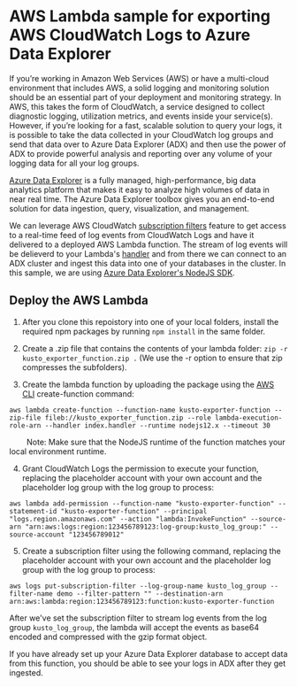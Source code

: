# AWS Lambda sample for exporting AWS CloudWatch Logs to Azure Data Explorer 

If you’re working in Amazon Web Services (AWS) or have a multi-cloud environment that includes AWS, a solid logging and monitoring solution should be an essential part of your deployment and monitoring strategy. In AWS, this takes the form of CloudWatch, a service designed to collect diagnostic logging, utilization metrics, and events inside your service(s). However, if you’re looking for a fast, scalable solution to query your logs, it is possible to take the data collected in your CloudWatch log groups and send that data over to Azure Data Explorer (ADX) and then use the power of ADX to provide powerful analysis and reporting over any volume of your logging data for all your log groups. 

[Azure Data Explorer](https://azure.microsoft.com/en-us/services/data-explorer/) is a fully managed, high-performance, big data analytics platform that makes it easy to analyze high volumes of data in near real time. The Azure Data Explorer toolbox gives you an end-to-end solution for data ingestion, query, visualization, and management.

We can leverage AWS CloudWatch [subscription filters](https://docs.aws.amazon.com/AmazonCloudWatch/latest/logs/Subscriptions.html) feature to get access to a real-time feed of log events from CloudWatch Logs and have it delivered to a deployed AWS Lambda function. The stream of log events will be delieverd to your Lambda's [handler](https://docs.aws.amazon.com/lambda/latest/dg/nodejs-handler.html) and from there we can connect to an ADX cluster and ingest this data into one of your databases in the cluster. In this sample, we are using [Azure Data Explorer's NodeJS SDK](https://docs.microsoft.com/en-us/azure/data-explorer/kusto/api/node/kusto-node-client-library).

## Deploy the AWS Lambda
1. After you clone this repoistory into one of your local folders, install the required npm packages by running `npm install` in the same folder.

2. Create a .zip file that contains the contents of your lambda folder: `zip -r kusto_exporter_function.zip .` (We use the -r option to ensure that zip compresses the subfolders).

3. Create the lambda function by uploading the package using the [AWS CLI](https://aws.amazon.com/cli/) create-function command: 

`aws lambda create-function --function-name kusto-exporter-function --zip-file fileb://kusto_exporter_function.zip --role lambda-execution-role-arn --handler index.handler --runtime nodejs12.x --timeout 30`

&nbsp;&nbsp;&nbsp;&nbsp;&nbsp;&nbsp;&nbsp; Note: Make sure that the NodeJS runtime of the function matches your local environment runtime.

4. Grant CloudWatch Logs the permission to execute your function, replacing the placeholder account with your own account and the placeholder log group with the log group to process:

`aws lambda add-permission --function-name "kusto-exporter-function" --statement-id "kusto-exporter-function" --principal "logs.region.amazonaws.com" --action "lambda:InvokeFunction" --source-arn "arn:aws:logs:region:123456789123:log-group:kusto_log_group:" --source-account "123456789012"`
 
 5. Create a subscription filter using the following command, replacing the placeholder account with your own account and the placeholder log group with the log group to process:
 
 `aws logs put-subscription-filter --log-group-name kusto_log_group --filter-name demo --filter-pattern "" --destination-arn arn:aws:lambda:region:123456789123:function:kusto-exporter-function`

After we've set the subscription filter to stream log events from the log group `kusto_log_group`, the lambda will accept the events as base64 encoded and compressed with the gzip format object. 

If you have already set up your Azure Data Explorer database to accept data from this function, you should be able to see your logs in ADX after they get ingested.
